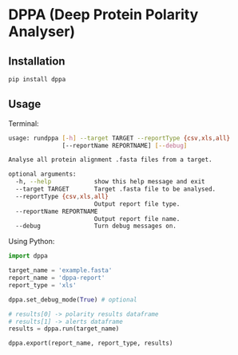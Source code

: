 DPPA (Deep Protein Polarity Analyser)
=================

Installation
-----------------
```bash
pip install dppa
```

Usage
----------------
Terminal:
```bash
usage: rundppa [-h] --target TARGET --reportType {csv,xls,all}
               [--reportName REPORTNAME] [--debug]

Analyse all protein alignment .fasta files from a target.

optional arguments:
  -h, --help            show this help message and exit
  --target TARGET       Target .fasta file to be analysed.
  --reportType {csv,xls,all}
                        Output report file type.
  --reportName REPORTNAME
                        Output report file name.
  --debug               Turn debug messages on.
```
Using Python:

```python
import dppa

target_name = 'example.fasta'
report_name = 'dppa-report'
report_type = 'xls'

dppa.set_debug_mode(True) # optional

# results[0] -> polarity results dataframe
# results[1] -> alerts dataframe
results = dppa.run(target_name)

dppa.export(report_name, report_type, results)
```
